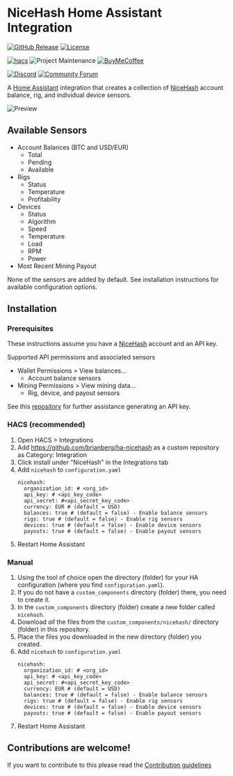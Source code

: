 # NiceHash Home Assistant Integration

[![GitHub Release][releases-shield]][releases]
[![License][license-shield]](LICENSE)

[![hacs][hacsbadge]][hacs]
![Project Maintenance][maintenance-shield]
[![BuyMeCoffee][buymecoffeebadge]][buymecoffee]

[![Discord][discord-shield]][discord]
[![Community Forum][forum-shield]][forum]

A [Home Assistant][homeassistant] integration that creates a collection of [NiceHash][nicehash] account balance, rig, and individual device sensors.

![Preview](https://user-images.githubusercontent.com/5121741/87257533-b4135f00-c469-11ea-82ca-e9614ead4e26.png)

## Available Sensors
  - Account Balances (BTC and USD/EUR)
    - Total
    - Pending
    - Available
  - Rigs
    - Status
    - Temperature
    - Profitability
  - Devices
    - Status
    - Algorithm
    - Speed
    - Temperature
    - Load
    - RPM
    - Power
  - Most Recent Mining Payout

None of the sensors are added by default. See installation instructions for available configuration options.


## Installation

### Prerequisites

These instructions assume you have a [NiceHash][nicehash] account and an API key.

Supported API permissions and associated sensors
  - Wallet Permissions > View balances...
    - Account balance sensors
  - Mining Permissions > View mining data...
    - Rig, device, and payout sensors

See this [repository](https://github.com/nicehash/rest-clients-demo) for further assistance generating an API key.

### HACS (recommended)

1. Open HACS > Integrations
1. Add https://github.com/brianberg/ha-nicehash as a custom repository as Category: Integration
1. Click install under "NiceHash" in the Integrations tab
1. Add `nicehash` to `configuration.yaml`
   ```
   nicehash:
     organization_id: # <org_id>
     api_key: # <api_key_code>
     api_secret: #<api_secret_key_code>
     currency: EUR # (default = USD)
     balances: true # (default = false) - Enable balance sensors
     rigs: true # (default = false) - Enable rig sensors
     devices: true # (default = false) - Enable device sensors
     payouts: true # (default = false) - Enable payout sensors
   ```
1. Restart Home Assistant

### Manual

1. Using the tool of choice open the directory (folder) for your HA configuration (where you find `configuration.yaml`).
1. If you do not have a `custom_components` directory (folder) there, you need to create it.
1. In the `custom_components` directory (folder) create a new folder called `nicehash`.
1. Download _all_ the files from the `custom_components/nicehash/` directory (folder) in this repository.
1. Place the files you downloaded in the new directory (folder) you created.
1. Add `nicehash` to `configuration.yaml`
   ```
   nicehash:
     organization_id: # <org_id>
     api_key: # <api_key_code>
     api_secret: #<api_secret_key_code>
     currency: EUR # (default = USD)
     balances: true # (default = false) - Enable balance sensors
     rigs: true # (default = false) - Enable rig sensors
     devices: true # (default = false) - Enable device sensors
     payouts: true # (default = false) - Enable payout sensors
   ```
1. Restart Home Assistant

<!---->

## Contributions are welcome!

If you want to contribute to this please read the [Contribution guidelines](CONTRIBUTING.md)

[homeassistant]: https://github.com/home-assistant/home-assistant
[nicehash]: https://nicehash.com
[buymecoffee]: https://www.buymeacoffee.com/brianberg
[buymecoffeebadge]: https://img.shields.io/badge/buy%20me%20a%20coffee-donate-yellow.svg?style=for-the-badge
[commits-shield]: https://img.shields.io/github/commit-activity/y/brianberg/ha-nicehash.svg?style=for-the-badge
[commits]: https://github.com/brianberg/ha-nicehash/commits/master
[hacs]: https://github.com/custom-components/hacs
[hacsbadge]: https://img.shields.io/badge/HACS-Custom-orange.svg?style=for-the-badge
[discord]: https://discord.gg/Qa5fW2R
[discord-shield]: https://img.shields.io/discord/330944238910963714.svg?style=for-the-badge
[forum-shield]: https://img.shields.io/badge/community-forum-brightgreen.svg?style=for-the-badge
[forum]: https://community.home-assistant.io/
[license-shield]: https://img.shields.io/github/license/brianberg/ha-nicehash?style=for-the-badge
[maintenance-shield]: https://img.shields.io/badge/maintainer-Brian%20Berg%20%40brianberg-blue.svg?style=for-the-badge
[releases-shield]: https://img.shields.io/github/v/release/brianberg/ha-nicehash?style=for-the-badge
[releases]: https://github.com/brianberg/ha-nicehash/releases

